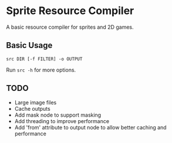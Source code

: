 # Sprite Resource Compiler
A basic resource compiler for sprites and 2D games.

## Basic Usage

    src DIR [-f FILTER] -o OUTPUT

Run `src -h` for more options.

## TODO
 * Large image files
 * Cache outputs
 * Add mask node to support masking
 * Add threading to improve performance
 * Add 'from' attribute to output node to allow better caching and performance
